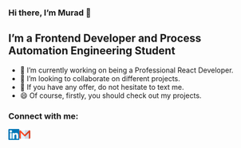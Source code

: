 ### Hi there, I’m Murad 👋
## I’m a Frontend Developer and Process Automation Engineering Student


- 🔭 I’m currently working on being a Professional React Developer.
- 👯 I’m looking to collaborate on different projects.
- 💬 If you have any offer, do not hesitate to text me.
- 😄 Of course, firstly, you should check out my projects.

### Connect with me:
<a href="https://www.linkedin.com/in/muradtaghiyev05/" target="_blank">
  <img align="left" alt="murad-linkedin" width="22px" src="https://github.com/muradtaghiyev05/muradtaghiyev05/blob/main/linkedin-svgrepo-com.svg" />
</a>
<a href="mailto:muradtaghiyev05@gmail.com" target="_blank">
  <img align="left" alt="murad-gmail" width="22px" src="https://github.com/muradtaghiyev05/muradtaghiyev05/blob/main/gmail-svgrepo-com.svg" />
</a>
